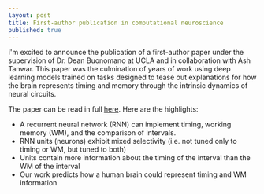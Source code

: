```yaml
---
layout: post
title: First-author publication in computational neuroscience
published: true
---
```


I'm excited to announce the publication of a first-author paper under the supervision of Dr. Dean Buonomano at UCLA and in collaboration with Ash Tanwar. This paper was the culmination of years of work using deep learning models trained on tasks designed to tease out explanations for how the brain represents timing and memory through the intrinsic dynamics of neural circuits.

The paper can be read in full [here](https://brill.com/view/journals/time/11/1-4/article-p220_009.xml). Here are the highlights:

- A recurrent neural network (RNN) can implement timing, working memory (WM), and the comparison of intervals.
- RNN units (neurons) exhibit mixed selectivity (i.e. not tuned only to timing or WM, but tuned to both)
- Units contain more information about the timing of the interval than the WM of the interval
- Our work predicts how a human brain could represent timing and WM information

